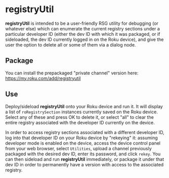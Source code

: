 # registryUtil
__registryUtil__ is intended to be a user-friendly RSG utility for debugging (or whatever else) which can enumerate the current registry sections under a particular developer ID (either the dev ID with which it was packaged, or if sideloaded, the dev ID currently logged in on the Roku device), and give the user the option to delete all or some of them via a dialog node.

## Package
You can install the prepackaged "private channel" version here: https://my.roku.com/add/registryutil

## Use
Deploy/sideload __registryUtil__ onto your Roku device and run it. It will display a list of `roRegistrySection` instances currently saved on the Roku device. Select any of these and press OK to delete it, or select "all" to clear the entire registry associated with the developer ID currently on the device.

In order to access registry sections associated with a different developer ID, log into that developer ID on your Roku device by "rekeying" it: assuming developer mode is enabled on the device, access the device control panel from your web browser, select `Utilities`, upload a channel previously packaged with the desired dev ID, enter its password, and click `rekey`. You can then sideload and run __registryUtil__ immediately, or package it under that dev ID in order to permanently have a version with access to the associated registry.
